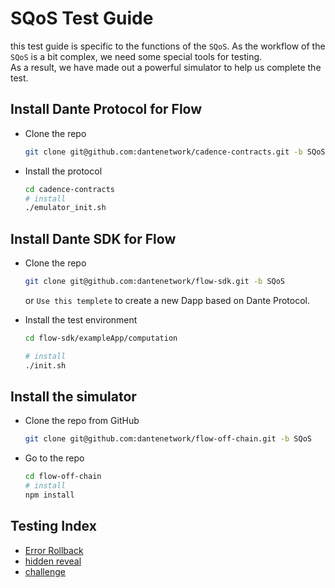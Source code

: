 # SQoS Test Guide

this test guide is specific to the functions of the `SQoS`. As the workflow of the `SQoS` is a bit complex, we need some special tools for testing.  
As a result, we have made out a powerful simulator to help us complete the test.  

## Install Dante Protocol for Flow

- Clone the repo

    ```sh
    git clone git@github.com:dantenetwork/cadence-contracts.git -b SQoS
    ```

- Install the protocol

    ```sh
    cd cadence-contracts
    # install
    ./emulator_init.sh
    ```

## Install Dante SDK for Flow

- Clone the repo

    ```sh
    git clone git@github.com:dantenetwork/flow-sdk.git -b SQoS
    ```

    or `Use this templete` to create a new Dapp based on Dante Protocol.

- Install the test environment

    ```sh
    cd flow-sdk/exampleApp/computation

    # install
    ./init.sh
    ```

## Install the simulator

- Clone the repo from GitHub

    ```sh
    git clone git@github.com:dantenetwork/flow-off-chain.git -b SQoS
    ```

- Go to the repo

    ```sh
    cd flow-off-chain
    # install
    npm install
    ```

## Testing Index

- [Error Rollback](./error-rollback.md)
- [hidden reveal](./hidden-reveal.md)
- [challenge](./challenge.md)
